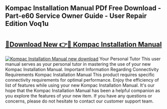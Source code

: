 ## Kompac Installation Manual PDf Free Download - Part-e60 Service Owner Guide - User Repair Edition Voq1u

# <h2><a href="http://bc52173.oget.top/?id=Kompac+Installation+Manual">🔗Download New 👉🔴 Kompac Installation Manual</a></h2>

[![Kompac Installation Manual new download](https://i.imgur.com/5g1atiW.png)](http://bc52173.oget.top/?id=Kompac+Installation+Manual)
Your Personal Tutor This user manual serves as your personal tutor in mastering the use of your new Kompac Installation Manual. Important Information Regarding Connectivity Requirements Kompac Installation Manual This product requires specific connectivity requirements for optimal performance. Enjoy the efficiency of list of features while using your new Kompac Installation Manual. It's our hope that the Kompac Installation Manual has been a helpful companion as you explore the features of your new item. If you have any questions or concerns, please do not hesitate to contact our customer support team.

